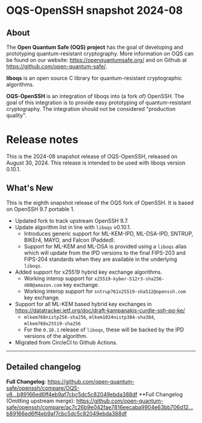 OQS-OpenSSH snapshot 2024-08
============================

About
-----

The **Open Quantum Safe (OQS) project** has the goal of developing and prototyping quantum-resistant cryptography.  More information on OQS can be found on our website: https://openquantumsafe.org/ and on Github at https://github.com/open-quantum-safe/.

**liboqs** is an open source C library for quantum-resistant cryptographic algorithms.

**OQS-OpenSSH** is an integration of liboqs into (a fork of) OpenSSH.  The goal of this integration is to provide easy prototyping of quantum-resistant cryptography.  The integration should not be considered "production quality".

Release notes
=============

This is the 2024-08 snapshot release of OQS-OpenSSH, released on August 30, 2024. This release is intended to be used with liboqs version 0.10.1.

What's New
----------

This is the eighth snapshot release of the OQS fork of OpenSSH.  It is based on OpenSSH 9.7 portable 1.

- Updated fork to track upstream OpenSSH 9.7.
- Update algorithm list in line with `liboqs` v0.10.1.
  + Introduces generic support for ML-KEM-IPD, ML-DSA-IPD, SNTRUP, BIKEr4, MAYO, and Falcon (Padded).
  + Support for ML-KEM and ML-DSA is provided using a `liboqs` alias which will update from the IPD versions to the final FIPS-203 and FIPS-204 standards when they are available in the underlying `liboqs`.
- Added support for x25519 hybrid key exchange algorithms.
  + Working interop support for `x25519-kyber-512r3-sha256-d00@amazon.com` key exchange.
  + Working interop support for `sntrup761x25519-sha512@openssh.com` key exchange.
- Support for all ML-KEM based hybrid key exchanges in https://datatracker.ietf.org/doc/draft-kampanakis-curdle-ssh-pq-ke/
  + `mlkem768nistp256-sha256`, `mlkem1024nistp384-sha384`, `mlkem768x25519-sha256`
  + For the `0.10.1` release of `liboqs`, these will be backed by the IPD versions of the algorithm.
- Migrated from CircleCI to Github Actions.

---

Detailed changelog
------------------

**Full Changelog**: https://github.com/open-quantum-safe/openssh/compare/OQS-v8...b89166ed6ff4eb9af7cbc5dc5c82049ebda388df
**Full Changelog (Omitting upstream merge): https://github.com/open-quantum-safe/openssh/compare/ac7c26b9e042fae7816eecaba9904e63bb706d12...b89166ed6ff4eb9af7cbc5dc5c82049ebda388df
